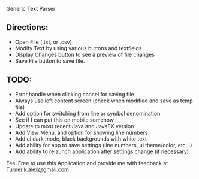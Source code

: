 Generic Text Parser

Directions:
 -
 - Open File (.txt, or .csv)
 - Modify Text by using various buttons and textfields
 - Display Changes button to see a preview of file changes
 - Save File button to save file. 

TODO:
 - 
 - Error handle when clicking cancel for saving file
 - Always use left content screen (check when modified and save as temp file)
 - Add option for switching from line or symbol denomination
 - See if I can put this on mobile somehow
 - Update to most recent Java and JavaFX version
 - Add View Menu, and option for showing line numbers
 - Add ui dark mode, black backgrounds with white text
 - Add ability for app to save settings (line numbers, ui theme/color, etc...)
 - Add ability to relaunch application after settings change (if necessary)
 
 
Feel Free to use this Application and provide me with feedback at
<Turner.k.alex@gmail.com>
